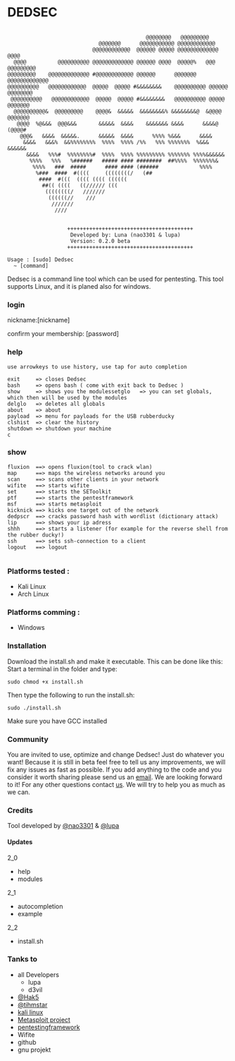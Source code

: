 # DEDSEC

```
                                
                                            @@@@@@@@   @@@@@@@@@         
                             @@@@@@@      @@@@@@@@@@@ @@@@@@@@@@@@             
                           @@@@@@@@@@@@  @@@@@@ @@@@@ @@@@@@@@@@@@@  @@@@      
  @@@@          @@@@@@@@@@ @@@@@@@@@@@@@ @@@@@@ @@@@  @@@@@%   @@@ @@@@@@@@@   
@@@@@@@@@    @@@@@@@@@@@@@ #@@@@@@@@@@@@ @@@@@@      @@@@@@@     @@@@@@@@@@@@@ 
@@@@@@@@@@   @@@@@@@@@@@@  @@@@@  @@@@@ #&&&&&&&&    @@@@@@@@@@ @@@@@@ @@@@@@@@
 @@@@@@@@@@   @@@@@@@@@@@@  @@@@@  @@@@@ #&&&&&&&&   @@@@@@@@@@ @@@@@   @@@@@@@
  @@@@@@@@@@&  @@@@@@@@@    @@@@&  &&&&&  &&&&&&&&% &&&&&&&&@  &@@@@    @@@@@@@
   @@@@  %@&&&  @@@&&&       &&&&&  &&&&    &&&&&&& &&&&      &&&&@     (@@@@# 
    @@@&   &&&&  &&&&&.      &&&&&  &&&&      %%%% %&&&      &&&&              
     &&&&   &&&%  &&%%%%%%%%  %%%%  %%%% /%%   %%% %%%%%%%  %&&& &&&&&&        
      &&&&   %%%#  %%%%%%%%#  %%%%  %%%% %%%%%%%%% %%%%%%% %%%%&&&&&&          
       %%%%   %%%   %######   ##### #### ########  ##%%%%  %%%%%%%&            
        %%%%   ###  #####      #### #### (######             %%%%               
         %###  ####  #((((     ((((((((/   (##                                  
          ####  #(((  (((( (((( ((((((                                         
           ##(( ((((   ((////// (((                                            
            ((((((((/   ///////                                               
             ((((((//    ///                                                   
              ///////                                          
               ////                                     


                   ++++++++++++++++++++++++++++++++++++++++                    
                    Developed by: Luna (nao3301 & lupa)                      
                    Version: 0.2.0 beta                                        
                   ++++++++++++++++++++++++++++++++++++++++                    
```


```
Usage : [sudo] Dedsec
  ~ [command]

```

Dedsec is a command line tool which can be used for pentesting.
This tool supports Linux, and it is planed also for windows.

### login 

nickname:[nickname]

confirm your membership: [password]

###  help

```
use arrowkeys to use history, use tap for auto completion

exit     => closes Dedsec
bash     => opens bash ( come with exit back to Dedsec )
show     => shows you the modulessetglo   => you can set globals, which then will be used by the modules
delglo   => deletes all globals
about    => about
payload  => menu for payloads for the USB rubberducky
clshist  => clear the history
shutdown => shutdown your machine
c

```

### show

```
fluxion  ==> opens fluxion(tool to crack wlan)
map      ==> maps the wireless networks around you
scan     ==> scans other clients in your network
wifite   ==> starts wifite
set      ==> starts the SEToolkit
ptf      ==> starts the pentestframework
msf      ==> starts metasploit
kicknick ==> kicks one target out of the network
dedpscr  ==> cracks password hash with wordlist (dictionary attack)
lip      ==> shows your ip adress
shhh     ==> starts a listener (for example for the reverse shell from the rubber ducky!)
ssh      ==> sets ssh-connection to a client
logout   ==> logout


```

### Platforms tested :

- Kali Linux
- Arch Linux

### Platforms comming :

- Windows 

### Installation 

Download the install.sh and make it executable. This can be done like this:
Start a terminal in the folder and type:
```
sudo chmod +x install.sh
```
Then type the following to run the install.sh:
```
sudo ./install.sh
```

Make sure you have GCC installed


### Community

You are invited to use, optimize and change Dedsec! Just do whatever you want!
Because it is still in beta feel free to tell us any improvements, we will fix any issues as fast as possible.
If you add anything to the code and you consider it worth sharing please send us an [email](nao.lupa@gmail.com). We are looking forward to it!
For any other questions contact [us](nao.lupa@gmail.com). We will try to help you as much as we can.

### Credits

Tool developed by [@nao3301](https://github.com/nao3301) & [@lupa](https://github.com/nao3301)

#### Updates

2_0
- help
- modules

2_1
- autocompletion
- example

2_2
- install.sh

### Tanks to

- all Developers
  -  lupa
  -  d3vil
- [@Hak5](https://hak5.org)
- [@tihmstar](https://github.com/tihmstar)
- [kali linux](https://kali.org)
- [Metasploit project](https://www.metasploit.com)
- [pentestingframework](https://github.com/trustedsec/ptf)
- Wifite
- github
- gnu projekt
